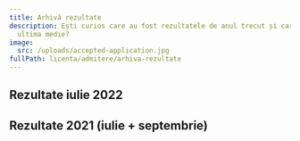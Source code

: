 ```yaml
---
title: Arhivă rezultate
description: Ești curios care au fost rezultatele de anul trecut și care a fost
  ultima medie?
image:
  src: /uploads/accepted-application.jpg
fullPath: licenta/admitere/arhiva-rezultate
---
```

<Block color="yellow">

## Rezultate iulie 2022

<Attachment label="Rezultatele de la toate cele 3 runde ale admiterii din iulie 2022 pentru CTI, CTI-en și IS sunt aici." internal="licenta/admitere/rezultate-admitere-2022"></Attachment>

</Block>

<Block color="red">

## Rezultate 2021 (iulie + septembrie)

<Attachment label="Click aici pentru a afla ultimele medii de la admiterea din iulie 2021!" internal="licenta/admitere/arhiva-rezultate/rezultate"></Attachment>

<Attachment label="Admiterea din toamna lui 2021 s-a realizat doar pentru a ocupa locurile libere de la informatică, iar mediile cu care s-a intrat sunt aici." internal="licenta/admitere/arhiva-rezultate/rezultate-finale"></Attachment>

</Block>